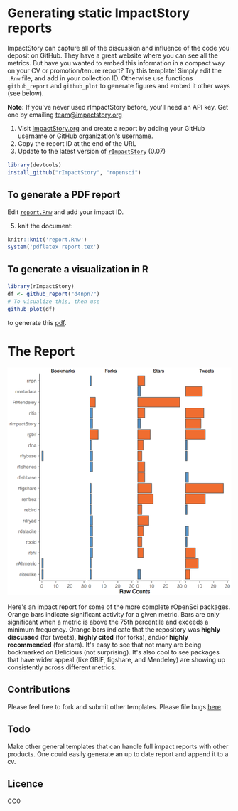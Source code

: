 
# Generating static ImpactStory reports

ImpactStory can capture all of the discussion and influence of the code you deposit on GitHub. They have a great website where you can see all the metrics. But have you wanted to embed this information in a compact way on your CV or promotion/tenure report? Try this template! Simply edit the `.Rnw` file, and add in your collection ID. Otherwise use functions `github_report` and `github_plot` to generate figures and embed it other ways (see below). 

**Note:** If you've never used rImpactStory before, you'll need an API key. Get one by emailing [team@impactstory.org](mailto:team@impactstory.org)

1. Visit [ImpactStory.org](http://impactstory.org) and create a report by adding your GitHub username or GitHub organization's username. 
2. Copy the report ID at the end of the URL
3. Update to the latest version of [`rImpactStory`](https://github.com/ropensci/rImpactStory) (0.07)

```r
library(devtools)
install_github("rImpactStory", "ropensci")
```
## To generate a PDF report
Edit [`report.Rnw`](https://github.com/ropensci/ImpactReport/blob/master/report.Rnw) and add your impact ID.

5. knit the document:

```r
knitr::knit('report.Rnw')
system('pdflatex report.tex')
```
## To generate a visualization in R

```r
library(rImpactStory)
df <- github_report("d4npn7")
# To visualize this, then use
github_plot(df)
```

to generate this [pdf](https://github.com/ropensci/ImpactReport/blob/master/report.pdf?raw=true).

# The Report
![A sample ImpactStory report](impactreport.png)


Here's an impact report for some of the more complete rOpenSci packages. Orange bars indicate significant activity for a given metric. Bars are only significant when a metric is above the 75th percentile and exceeds a minimum frequency. Orange bars indicate that the repository was **highly discussed** (for tweets), **highly cited** (for forks), and/or **highly recommended** (for stars). It's easy to see that not many are being bookmarked on Delicious (not surprising). It's also cool to see packages that have wider appeal (like GBIF, figshare, and Mendeley) are showing up consistently across different metrics.

## Contributions
Please feel free to fork and submit other templates. Please file bugs [here](https://github.com/ropensci/ImpactReport/issues/new).

## Todo
Make other general templates that can handle full impact reports with other products. One could easily generate an up to date report and append it to a cv.

## Licence
CC0
